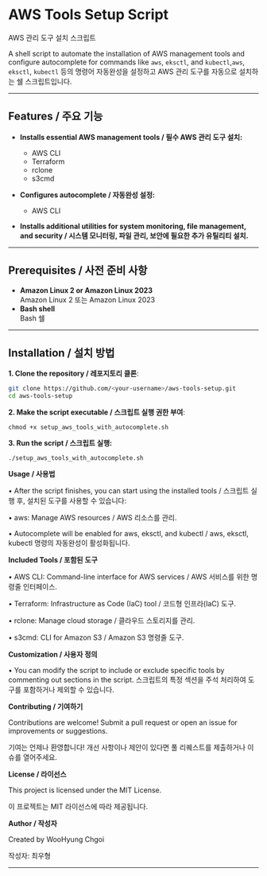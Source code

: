 # AWS Tools Setup Script  
AWS 관리 도구 설치 스크립트

A shell script to automate the installation of AWS management tools and configure autocomplete for commands like `aws`, `eksctl`, and `kubectl`,`aws`, `eksctl`, `kubectl` 등의 명령어 자동완성을 설정하고 AWS 관리 도구를 자동으로 설치하는 쉘 스크립트입니다.

---

## Features / 주요 기능

- **Installs essential AWS management tools / 필수 AWS 관리 도구 설치:**
  - AWS CLI
  - Terraform
  - rclone
  - s3cmd

- **Configures autocomplete / 자동완성 설정:**
  - AWS CLI


- **Installs additional utilities for system monitoring, file management, and security / 시스템 모니터링, 파일 관리, 보안에 필요한 추가 유틸리티 설치.**

---

## Prerequisites / 사전 준비 사항

- **Amazon Linux 2 or Amazon Linux 2023**  
  Amazon Linux 2 또는 Amazon Linux 2023
- **Bash shell**  
  Bash 쉘

---

## Installation / 설치 방법

**1. Clone the repository / 레포지토리 클론**:
   ```bash
   git clone https://github.com/<your-username>/aws-tools-setup.git
   cd aws-tools-setup
   ```

**2. Make the script executable / 스크립트 실행 권한 부여**:
```
chmod +x setup_aws_tools_with_autocomplete.sh
```

**3. Run the script / 스크립트 실행:**
```
./setup_aws_tools_with_autocomplete.sh
```

**Usage / 사용법**

• After the script finishes, you can start using the installed tools / 스크립트 실행 후, 설치된 도구를 사용할 수 있습니다:

• aws: Manage AWS resources / AWS 리소스를 관리.

• Autocomplete will be enabled for aws, eksctl, and kubectl / aws, eksctl, kubectl 명령의 자동완성이 활성화됩니다.

**Included Tools / 포함된 도구**

• AWS CLI: Command-line interface for AWS services / AWS 서비스를 위한 명령줄 인터페이스.

• Terraform: Infrastructure as Code (IaC) tool / 코드형 인프라(IaC) 도구.

• rclone: Manage cloud storage / 클라우드 스토리지를 관리.

• s3cmd: CLI for Amazon S3 / Amazon S3 명령줄 도구.

**Customization / 사용자 정의**

• You can modify the script to include or exclude specific tools by commenting out sections in the script. 스크립트의 특정 섹션을 주석 처리하여 도구를 포함하거나 제외할 수 있습니다.

**Contributing / 기여하기**

Contributions are welcome! Submit a pull request or open an issue for improvements or suggestions.

기여는 언제나 환영합니다! 개선 사항이나 제안이 있다면 풀 리퀘스트를 제출하거나 이슈를 열어주세요.

**License / 라이선스**

This project is licensed under the MIT License.

이 프로젝트는 MIT 라이선스에 따라 제공됩니다.

**Author / 작성자**

Created by WooHyung Chgoi

작성자: 최우형

---

